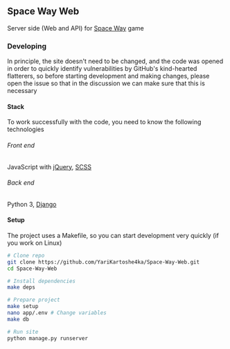 ## Space Way Web

Server side (Web and API) for [Space Way](https://github.com/YariKartoshe4ka/Space-Way/) game


### Developing

In principle, the site doesn't need to be changed, and the code was opened in order to quickly identify vulnerabilities by GitHub's kind-hearted flatterers, so before starting development and making changes, please open the issue so that in the discussion we can make sure that this is necessary

#### Stack

To work successfully with the code, you need to know the following technologies

###### Front end

JavaScript with [jQuery](https://jquery.com/), [SCSS](https://sass-lang.com/)

###### Back end

Python 3, [Django](https://www.djangoproject.com/)

#### Setup

The project uses a Makefile, so you can start development very quickly (if you work on Linux)

```sh
# Clone repo
git clone https://github.com/YariKartoshe4ka/Space-Way-Web.git
cd Space-Way-Web

# Install dependencies
make deps

# Prepare project
make setup
nano app/.env # Change variables
make db

# Run site
python manage.py runserver
```
